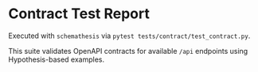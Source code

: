 # Contract Test Report

Executed with `schemathesis` via `pytest tests/contract/test_contract.py`.

This suite validates OpenAPI contracts for available `/api` endpoints using Hypothesis-based examples.
